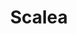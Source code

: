 ---
title: Scalea
date: 
draft: false

# descripcion
description : Argolla de plata con cubic  Se puede usar tanto con los cubic hacia el frente como con la parte posterior lisa y calada hacia el frente. Dos aros en uno!

materials: Plata 925

color: Plateado

dimensions: 1,5cm diam

code: 01-11-0401

type: "Aros"

categories: []

# Images
# first image will be shown in the product page
images:
  # - image: "images/path_to_image"
  # La ubicacion de las imagenes es imagenes/Aros/Aros.Argollas/01-11-0401-scalea
  - image: "./images/aros/argollas/01-11-0401-argollas-cubic-circulos-y-torzadas_a.JPG"
  - image: "./images/aros/argollas/01-11-0401-argollas-cubic-circulos-y-torzadas_b.JPG"
---